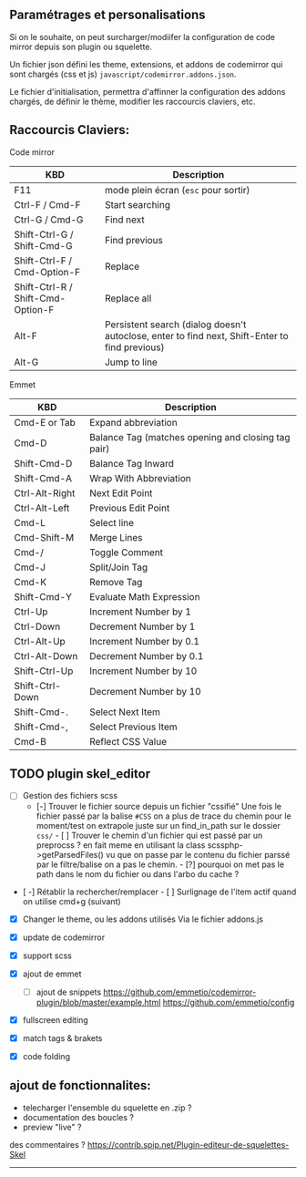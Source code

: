 
## Paramétrages et personalisations

Si on le souhaite, on peut surcharger/modiifer la configuration de code mirror depuis son plugin ou squelette.

Un fichier json défini les theme, extensions, et addons de codemirror qui sont chargés (css et js) `javascript/codemirror.addons.json`.

Le fichier d'initialisation, permettra d'affinner la configuration des addons chargés, de définir le thème, modifier les raccourcis claviers, etc.


## Raccourcis Claviers:

Code mirror

| KBD | Description |
|--|--|
| F11 | mode plein écran (`esc` pour sortir) |
| Ctrl-F / Cmd-F | Start searching |
| Ctrl-G / Cmd-G | Find next |
| Shift-Ctrl-G / Shift-Cmd-G | Find previous |
| Shift-Ctrl-F / Cmd-Option-F | Replace |
| Shift-Ctrl-R / Shift-Cmd-Option-F | Replace all |
| Alt-F | Persistent search (dialog doesn't autoclose, enter to find next, Shift-Enter to find previous)|
| Alt-G | Jump to line |

Emmet

| KBD | Description |
|--|--|
| Cmd-E or Tab | Expand abbreviation |
| Cmd-D | Balance Tag (matches opening and closing tag pair) |
| Shift-Cmd-D | Balance Tag Inward |
| Shift-Cmd-A | Wrap With Abbreviation |
| Ctrl-Alt-Right | Next Edit Point |
| Ctrl-Alt-Left | Previous Edit Point |
| Cmd-L | Select line |
| Cmd-Shift-M | Merge Lines |
| Cmd-/ | Toggle Comment |
| Cmd-J | Split/Join Tag |
| Cmd-K | Remove Tag |
| Shift-Cmd-Y | Evaluate Math Expression |
| Ctrl-Up | Increment Number by 1 |
| Ctrl-Down | Decrement Number by 1 |
| Ctrl-Alt-Up | Increment Number by 0.1 |
| Ctrl-Alt-Down | Decrement Number by 0.1 |
| Shift-Ctrl-Up | Increment Number by 10 |
| Shift-Ctrl-Down | Decrement Number by 10 |
| Shift-Cmd-. | Select Next Item |
| Shift-Cmd-, | Select Previous Item |
| Cmd-B | Reflect CSS Value |



## TODO plugin skel_editor

- [ ] Gestion des fichiers scss
    - [-] Trouver le fichier source depuis un fichier "cssifié"
            Une fois le fichier passé par la balise `#CSS` on a plus de trace du chemin
            pour le moment/test on extrapole juste sur un find_in_path sur le dossier `css/`
            - [ ] Trouver le chemin d'un fichier qui est passé par un preprocss ?
                  en fait meme en utilisant la class scssphp->getParsedFiles() vu que on passe par le contenu du fichier
                  parssé par le filtre/balise on a pas le chemin.
                  - [?] pourquoi on met pas le path dans le nom du fichier ou dans l'arbo du cache ?  
- [ -] Rétablir la rechercher/remplacer
      - [ ] Surlignage de l'item actif quand on utilise cmd+g (suivant)
- [X] Changer le theme, ou les addons utilisés
      Via le fichier addons.js
- [X] update de codemirror
- [X] support scss
- [X] ajout de emmet
  - [ ] ajout de snippets
        https://github.com/emmetio/codemirror-plugin/blob/master/example.html
        https://github.com/emmetio/config
- [X] fullscreen editing
- [X] match tags & brakets
- [X] code folding


ajout de fonctionnalites:
----------------------------
- telecharger l'ensemble du squelette en .zip ?
- documentation des boucles ?
- preview "live" ?

des commentaires ?
https://contrib.spip.net/Plugin-editeur-de-squelettes-Skel


---------------------------------------------

